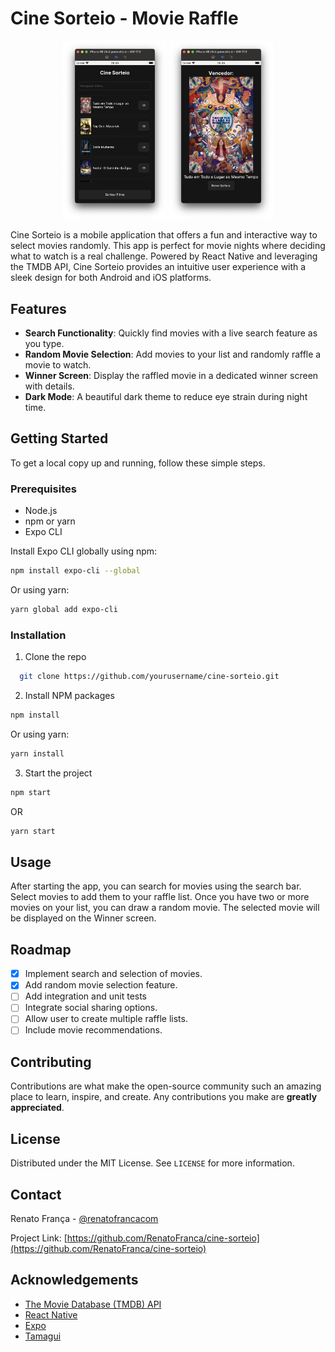 # Cine Sorteio - Movie Raffle

<p align="center">
  <img src="https://github.com/RenatoFranca/cine-sorteio/blob/main/assets/screenshots/home-screen.png?raw=true" width="33%" />
  <img src="https://github.com/RenatoFranca/cine-sorteio/blob/main/assets/screenshots/winner-screen.png?raw=true" width="33%" />
</p>

Cine Sorteio is a mobile application that offers a fun and interactive way to select movies randomly. This app is perfect for movie nights where deciding what to watch is a real challenge. Powered by React Native and leveraging the TMDB API, Cine Sorteio provides an intuitive user experience with a sleek design for both Android and iOS platforms.

## Features

- **Search Functionality**: Quickly find movies with a live search feature as you type.
- **Random Movie Selection**: Add movies to your list and randomly raffle a movie to watch.
- **Winner Screen**: Display the raffled movie in a dedicated winner screen with details.
- **Dark Mode**: A beautiful dark theme to reduce eye strain during night time.

## Getting Started

To get a local copy up and running, follow these simple steps.

### Prerequisites

- Node.js
- npm or yarn
- Expo CLI

Install Expo CLI globally using npm:

```bash
npm install expo-cli --global
```

Or using yarn:

```bash
yarn global add expo-cli
```

### Installation

1. Clone the repo

```bash
  git clone https://github.com/yourusername/cine-sorteio.git
```

2. Install NPM packages

```bash
npm install
```

Or using yarn:

```bash
yarn install
```

3. Start the project

```bash
npm start
```

OR

```bash
yarn start
```

## Usage

After starting the app, you can search for movies using the search bar. Select movies to add them to your raffle list. Once you have two or more movies on your list, you can draw a random movie. The selected movie will be displayed on the Winner screen.

## Roadmap

- [x] Implement search and selection of movies.
- [x] Add random movie selection feature.
- [ ] Add integration and unit tests
- [ ] Integrate social sharing options.
- [ ] Allow user to create multiple raffle lists.
- [ ] Include movie recommendations.

## Contributing

Contributions are what make the open-source community such an amazing place to learn, inspire, and create. Any contributions you make are **greatly appreciated**.

## License

Distributed under the MIT License. See `LICENSE` for more information.

## Contact

Renato França - [@renatofrancacom](https://twitter.com/renatofrancacom)

Project Link: [https://github.com/RenatoFranca/cine-sorteio](https://github.com/RenatoFranca/cine-sorteio)

## Acknowledgements

- [The Movie Database (TMDB) API](https://www.themoviedb.org/documentation/api)
- [React Native](https://reactnative.dev/)
- [Expo](https://expo.dev/)
- [Tamagui](https://tamagui.dev/)
